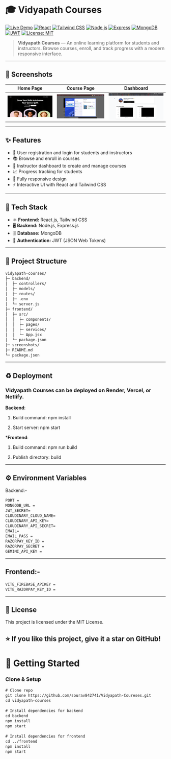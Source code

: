 # 🎓 Vidyapath Courses

[![Live Demo](https://img.shields.io/badge/Live-Demo-green?style=for-the-badge&logo=render)](https://vidyapath-coureses-1.onrender.com/)
[![React](https://img.shields.io/badge/Frontend-React-blue?style=for-the-badge&logo=react)](https://reactjs.org/)
[![Tailwind CSS](https://img.shields.io/badge/Styling-Tailwind%20CSS-blue?style=for-the-badge&logo=tailwind-css)](https://tailwindcss.com/)
[![Node.js](https://img.shields.io/badge/Backend-Node.js-brightgreen?style=for-the-badge&logo=node.js)](https://nodejs.org/)
[![Express](https://img.shields.io/badge/Server-Express-black?style=for-the-badge&logo=express)](https://expressjs.com/)
[![MongoDB](https://img.shields.io/badge/Database-MongoDB-green?style=for-the-badge&logo=mongodb)](https://www.mongodb.com/)
[![JWT](https://img.shields.io/badge/Authentication-JWT-orange?style=for-the-badge)](https://jwt.io/)
[![License: MIT](https://img.shields.io/badge/License-MIT-yellow?style=for-the-badge)](./LICENSE)

> **Vidyapath Courses** — An online learning platform for students and instructors. Browse courses, enroll, and track progress with a modern responsive interface.  

---

## 📸 Screenshots

| Home Page | Course Page | Dashboard |
|-----------|-------------|-----------|
| ![Home](https://github.com/sourav842741/Vidyapath-Coureses/blob/f5fd3e2d25b3593a10d0954a452e6bbe2ca478d6/Screenshot%202025-09-15%20204257.png) | ![Course](https://github.com/sourav842741/Vidyapath-Coureses/blob/d4be650b367eb20a84e175b1e1bc18e927fc6ea9/Screenshot%202025-09-15%20204554.png) | ![Dashboard](https://github.com/sourav842741/Vidyapath-Coureses/blob/fe31e03a781fe227bc2c86f3c160f57c16886052/Screenshot%202025-09-15%20204905.png) |

---

## ✨ Features

- 🔐 User registration and login for students and instructors  
- 📚 Browse and enroll in courses  
- 📝 Instructor dashboard to create and manage courses  
- 📈 Progress tracking for students  
- 📱 Fully responsive design  
- ⚡ Interactive UI with React and Tailwind CSS  

---

## 🧰 Tech Stack

- ⚛️ **Frontend:** React.js, Tailwind CSS  
- 🖥 **Backend:** Node.js, Express.js  
- 🗄 **Database:** MongoDB  
- 🔐 **Authentication:** JWT (JSON Web Tokens)  

---

## 📂 Project Structure
```base
vidyapath-courses/
├─ backend/
│  ├─ controllers/
│  ├─ models/
│  ├─ routes/
│  ├─ .env
│  └─ server.js
├─ frontend/
│  ├─ src/
│  │  ├─ components/
│  │  ├─ pages/
│  │  ├─ services/
│  │  └─ App.jsx
│  └─ package.json
├─ screenshots/
├─ README.md
└─ package.json
```
---
## ♻️ Deployment

### Vidyapath Courses can be deployed on Render, Vercel, or Netlify.

**Backend**:

1. Build command: npm install

2. Start server: npm start

***Frontend**:

1. Build command: npm run build

2. Publish directory: build
---

## ⚙️ Environment Variables
Backend:-
```
PORT = 
MONGODB_URL =
JWT_SECRET=
CLOUDINARY_CLOUD_NAME=
CLOUDINARY_API_KEY=
CLOUDINARY_API_SECRET=
EMAIL=
EMAIL_PASS =
RAZORPAY_KEY_ID =
RAZORPAY_SECRET = 
GEMINI_API_KEY =
```
---
## Frontend:-
```
VITE_FIREBASE_APIKEY = 
VITE_RAZORPAY_KEY_ID =
```
---
## 📜 License

This project is licensed under the MIT License.

⭐ If you like this project, give it a star on GitHub!
---

# 🚀 Getting Started
### Clone & Setup
```
# Clone repo
git clone https://github.com/sourav842741/Vidyapath-Coureses.git
cd vidyapath-courses

# Install dependencies for backend
cd backend
npm install
npm start

# Install dependencies for frontend
cd ../frontend
npm install
npm start
```

